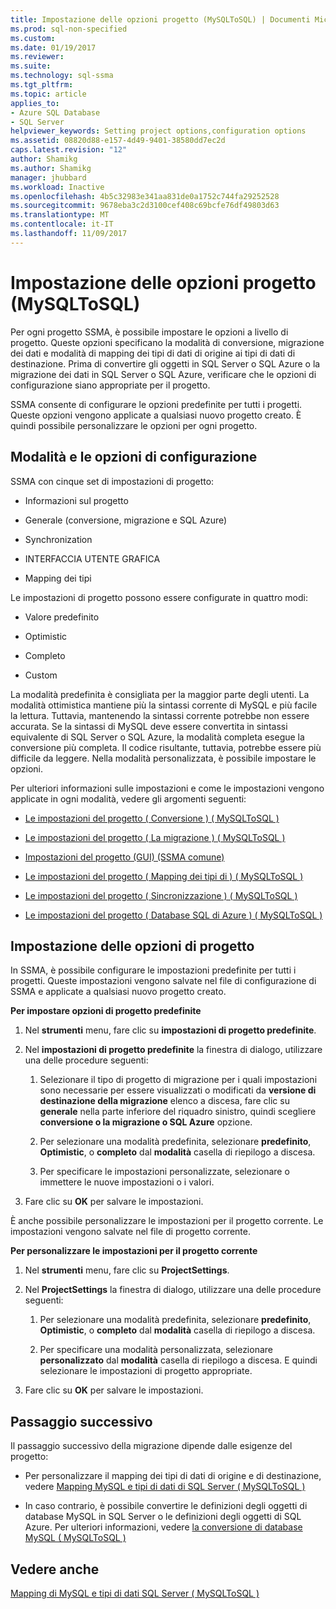 ```yaml
---
title: Impostazione delle opzioni progetto (MySQLToSQL) | Documenti Microsoft
ms.prod: sql-non-specified
ms.custom: 
ms.date: 01/19/2017
ms.reviewer: 
ms.suite: 
ms.technology: sql-ssma
ms.tgt_pltfrm: 
ms.topic: article
applies_to:
- Azure SQL Database
- SQL Server
helpviewer_keywords: Setting project options,configuration options
ms.assetid: 08820d88-e157-4d49-9401-38580dd7ec2d
caps.latest.revision: "12"
author: Shamikg
ms.author: Shamikg
manager: jhubbard
ms.workload: Inactive
ms.openlocfilehash: 4b5c32983e341aa831de0a1752c744fa29252528
ms.sourcegitcommit: 9678eba3c2d3100cef408c69bcfe76df49803d63
ms.translationtype: MT
ms.contentlocale: it-IT
ms.lasthandoff: 11/09/2017
---
```

# <a name="setting-project-options-mysqltosql"></a>Impostazione delle opzioni progetto (MySQLToSQL)
Per ogni progetto SSMA, è possibile impostare le opzioni a livello di progetto. Queste opzioni specificano la modalità di conversione, migrazione dei dati e modalità di mapping dei tipi di dati di origine ai tipi di dati di destinazione.  Prima di convertire gli oggetti in SQL Server o SQL Azure o la migrazione dei dati in SQL Server o SQL Azure, verificare che le opzioni di configurazione siano appropriate per il progetto.  
  
SSMA consente di configurare le opzioni predefinite per tutti i progetti. Queste opzioni vengono applicate a qualsiasi nuovo progetto creato. È quindi possibile personalizzare le opzioni per ogni progetto.  
  
## <a name="configuration-options-and-modes"></a>Modalità e le opzioni di configurazione  
SSMA con cinque set di impostazioni di progetto:  
  
-   Informazioni sul progetto  
  
-   Generale (conversione, migrazione e SQL Azure)  
  
-   Synchronization  
  
-   INTERFACCIA UTENTE GRAFICA  
  
-   Mapping dei tipi  
  
Le impostazioni di progetto possono essere configurate in quattro modi:  
  
-   Valore predefinito  
  
-   Optimistic  
  
-   Completo  
  
-   Custom  
  
La modalità predefinita è consigliata per la maggior parte degli utenti. La modalità ottimistica mantiene più la sintassi corrente di MySQL e più facile la lettura. Tuttavia, mantenendo la sintassi corrente potrebbe non essere accurata. Se la sintassi di MySQL deve essere convertita in sintassi equivalente di SQL Server o SQL Azure, la modalità completa esegue la conversione più completa. Il codice risultante, tuttavia, potrebbe essere più difficile da leggere. Nella modalità personalizzata, è possibile impostare le opzioni.  
  
Per ulteriori informazioni sulle impostazioni e come le impostazioni vengono applicate in ogni modalità, vedere gli argomenti seguenti:  
  
-   [Le impostazioni del progetto &#40; Conversione &#41; &#40; MySQLToSQL &#41;](../../ssma/mysql/project-settings-conversion-mysqltosql.md)  
  
-   [Le impostazioni del progetto &#40; La migrazione &#41; &#40; MySQLToSQL &#41;](../../ssma/mysql/project-settings-migration-mysqltosql.md)  
  
-   [Impostazioni del progetto (GUI) (SSMA comune)](http://msdn.microsoft.com/en-us/cf06baf1-8714-48a3-95dc-781f6ca53693)  
  
-   [Le impostazioni del progetto &#40; Mapping dei tipi di &#41; &#40; MySQLToSQL &#41;](../../ssma/mysql/project-settings-type-mapping-mysqltosql.md)  
  
-   [Le impostazioni del progetto &#40; Sincronizzazione &#41; &#40; MySQLToSQL &#41;](../../ssma/mysql/project-settings-synchronization-mysqltosql.md)  
  
-   [Le impostazioni del progetto &#40; Database SQL di Azure &#41; &#40; MySQLToSQL &#41;](../../ssma/mysql/project-settings-azure-sql-db-mysqltosql.md)  
  
## <a name="setting-project-options"></a>Impostazione delle opzioni di progetto  
In SSMA, è possibile configurare le impostazioni predefinite per tutti i progetti. Queste impostazioni vengono salvate nel file di configurazione di SSMA e applicate a qualsiasi nuovo progetto creato.  
  
**Per impostare opzioni di progetto predefinite**  
  
1.  Nel **strumenti** menu, fare clic su **impostazioni di progetto predefinite**.  
  
2.  Nel **impostazioni di progetto predefinite** la finestra di dialogo, utilizzare una delle procedure seguenti:  
  
    1.  Selezionare il tipo di progetto di migrazione per i quali impostazioni sono necessarie per essere visualizzati o modificati da **versione di destinazione della migrazione** elenco a discesa, fare clic su **generale** nella parte inferiore del riquadro sinistro, quindi scegliere **conversione o la migrazione o SQL Azure** opzione.  
  
    2.  Per selezionare una modalità predefinita, selezionare **predefinito**, **Optimistic**, o **completo** dal **modalità** casella di riepilogo a discesa.  
  
    3.  Per specificare le impostazioni personalizzate, selezionare o immettere le nuove impostazioni o i valori.  
  
3.  Fare clic su **OK** per salvare le impostazioni.  
  
È anche possibile personalizzare le impostazioni per il progetto corrente. Le impostazioni vengono salvate nel file di progetto corrente.  
  
**Per personalizzare le impostazioni per il progetto corrente**  
  
1.  Nel **strumenti** menu, fare clic su **ProjectSettings**.  
  
2.  Nel **ProjectSettings** la finestra di dialogo, utilizzare una delle procedure seguenti:  
  
    1.  Per selezionare una modalità predefinita, selezionare **predefinito**, **Optimistic**, o **completo** dal **modalità** casella di riepilogo a discesa.  
  
    2.  Per specificare una modalità personalizzata, selezionare **personalizzato** dal **modalità** casella di riepilogo a discesa. E quindi selezionare le impostazioni di progetto appropriate.  
  
3.  Fare clic su **OK** per salvare le impostazioni.  
  
## <a name="next-step"></a>Passaggio successivo  
Il passaggio successivo della migrazione dipende dalle esigenze del progetto:  
  
-   Per personalizzare il mapping dei tipi di dati di origine e di destinazione, vedere [Mapping MySQL e tipi di dati di SQL Server &#40; MySQLToSQL &#41;](../../ssma/mysql/mapping-mysql-and-sql-server-data-types-mysqltosql.md)  
  
-   In caso contrario, è possibile convertire le definizioni degli oggetti di database MySQL in SQL Server o le definizioni degli oggetti di SQL Azure. Per ulteriori informazioni, vedere [la conversione di database MySQL &#40; MySQLToSQL &#41;](../../ssma/mysql/converting-mysql-databases-mysqltosql.md)  
  
## <a name="see-also"></a>Vedere anche  
[Mapping di MySQL e tipi di dati SQL Server &#40; MySQLToSQL &#41;](../../ssma/mysql/mapping-mysql-and-sql-server-data-types-mysqltosql.md)  
  

